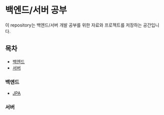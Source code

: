 
# 백엔드/서버 공부

이 repository는 백엔드/서버 개발 공부를 위한 자료와 프로젝트를 저장하는 공간입니다.

## 목차

- [백엔드](#백엔드)
- [서버](#서버)

### 백엔드

- [JPA](https://github.com/maeng24/study_BE/tree/main/JPA/readme.md)

### 서버

